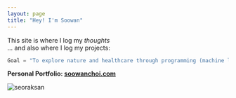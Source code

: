 ```yaml
---
layout: page
title: "Hey! I'm Soowan"
---
```

This site is where I log my _thoughts_   
... and also where I log my projects:
```python
Goal = "To explore nature and healthcare through programming (machine learning)!"
```
**Personal Portfolio: [soowanchoi.com](https://www.soowanchoi.com)**


![seoraksan](/assets/F7850DF2-5DF6-45EF-A98A-F12259E290B2.jpeg)
